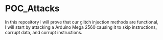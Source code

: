 # POC_Attacks
In this repository I will prove that our glitch injection methods are functional, I will start by attacking a Arduino Mega 2560 causing it to skip instructions, corrupt data, and corrupt instructions.
